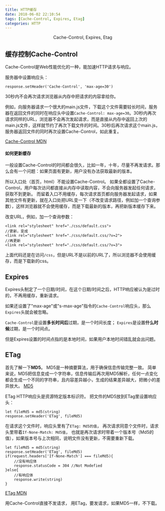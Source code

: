```yaml
---
title: HTTP缓存
date: 2018-06-02 22:10:54
tags: [Cache-Control, Expires, Etag]
categories: HTTP
---
```

<center>Cache-Control, Expires, Etag</center>
<!-- more -->

## 缓存控制Cache-Control
Cache-Control是Web性能优化的一种，能加速HTTP请求与响应。

服务器中设置响应头：
```
response.setHeader('Cache-Control', 'max-age=30')
```
30秒内不会再次请求浏览器从内存中把请求的内容拿给你。

例如，向服务器请求一个很大的main.js文件，下载这个文件需要较长时间，服务器在返回文件的同时在响应头中设置`Cache-Control: max-age=30`。30秒内再次请求同样的URL，浏览器不会再次发起请求，而是直接从内存中返回上次的main.js文件，这样就节约了再次下载文件的时间。30秒后再次请求这个main.js，服务器返回文件的同时再次设置Cache-Control，如此重复。

[Cache-Control MDN](https://developer.mozilla.org/en-US/docs/Web/HTTP/Headers/Cache-Control)

#### 如何更新缓存
一般设置Cache-Control的时间都会很久，比如一年，十年，尽量不再发请求。那么会有一个问题：如果页面有更新，用户没有办法获取最新的版本。

所以入口处（首页，html）不能设置Cache-Control。
如果全都设置了Cache-Control，用户每次访问都直接从内存中读取内容，不会向服务器发起任何请求，获取不到更新。
而留着入口不用缓存，每次请求首页都向服务器发起请求，如果其他文件有更新，就在入口处把URL变一下（不改变请求路径，例如加一个查询参数），这样浏览器就不会使用缓存，而是下载最新的版本，再把新版本缓存下来。

改变URL，例如，加一个查询参数：
```
<link rel="stylesheet" href="./css/default.css">
//更新，变成
<link rel="stylesheet" href="./css/default.css/?v=2">
//再更新
<link rel="stylesheet" href="./css/default.css/?v=3">
```
上面代码还是在访问`/css`，但是URL不是以前的URL了，所以浏览器不会使用缓存，而是下载新的css。

## Expires
Expires头制定了一个日期/时间，在这个日期/时间之后，HTTP响应被认为是过时的，不再用缓存，重新请求。

如果还设置了"max-age"或"s-max-age"指令的`Cache-Control`响应头，那么`Expires`头就会被忽略。

`Cache-Control`是设置**多长时间后**过期，是一个时间长度；
`Expires`是设置**什么时候**过期，是一个时间点。

但是Expires设置的时间点指的是本地时间，如果用户本地时间错乱就会出问题。

## ETag

首先了解一下**MD5**。
MD5是一种摘要算法，用于确保信息传输完整一致。
简单来说，MD5把信息变成一个字符串，信息传输后再次用MD5解析，任何一点变化都会生成一个不同的字符串，且内容差异越小，生成的结果差异越大，把微小的差异放大。
[MD5](https://zh.wikipedia.org/wiki/MD5)

ETag HTTP响应头是资源特定版本标识符。
把文件的MD5放到ETag里设置响应头：
```
let fileMd5 = md5(string)
response.setHeader('ETag', fileMd5)
```
在请求这个文件时，响应头里有了`ETag: Md5的值`，
再次请求同意个文件时，请求头里带着`If-None-Match: Md5值`，
也就是再次请求时带着一个版本号（Md5的值），如果版本号与上次相同，说明文件没有更新，不需要重新下载。
```
let fileMd5 = md5(string)
response.setHeader('ETag', fileMd5)
if(request.headers['If-None-Match'] === fileMd5){
    //没有响应体
    response.statusCode = 304 //Not Modefied
}else{
    //有响应体
    response.write(string)
}
```

[ETag MDN](https://developer.mozilla.org/zh-CN/docs/Web/HTTP/Headers/ETag)

用Cache-Control直接不发请求，
用ETag，要发请求，如果MD5一样，不下载。